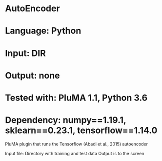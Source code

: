 # AutoEncoder
# Language: Python
# Input: DIR
# Output: none
# Tested with: PluMA 1.1, Python 3.6
# Dependency: numpy==1.19.1, sklearn==0.23.1, tensorflow==1.14.0

PluMA plugin that runs the Tensorflow (Abadi et al., 2015) autoencoder

Input file: Directory with training and test data
Output is to the screen
